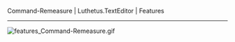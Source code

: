 Command-Remeasure | Luthetus.TextEditor | Features

---

![features_Command-Remeasure.gif](../../Images/Gifs/features_Command-Remeasure.gif)